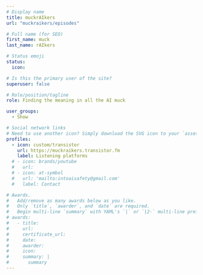 ```yaml
---
# Display name
title: muckrAIkers
url: "muckraikers/episodes"

# Full name (for SEO)
first_name: muck
last_name: rAIkers

# Status emoji
status:
  icon: 

# Is this the primary user of the site?
superuser: false

# Role/position/tagline
role: Finding the meaning in all the AI muck

user_groups:
  - Show

# Social network links
# Need to use another icon? Simply download the SVG icon to your `assets/media/icons/` folder.
profiles:
  - icon: custom/transistor
    url: https://muckraikers.transistor.fm
    label: Listening platforms
  # - icon: brands/youtube
  #   url: 
  # - icon: at-symbol
  #   url: 'mailto:intoaisafety@gmail.com'
  #   label: Contact

# Awards.
#   Add/remove as many awards below as you like.
#   Only `title`, `awarder`, and `date` are required.
#   Begin multi-line `summary` with YAML's `|` or `|2-` multi-line prefix and indent 2 spaces below.
# awards:
#   - title: 
#     url: 
#     certificate_url: 
#     date: 
#     awarder: 
#     icon: 
#     summary: |
#       summary
---
```

